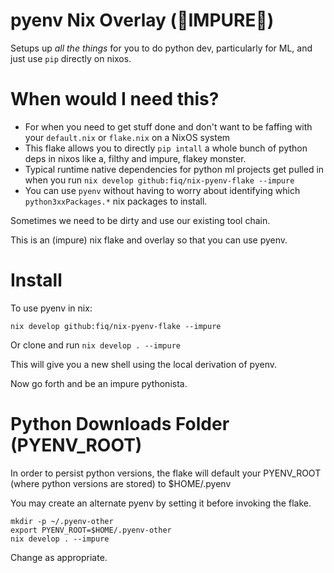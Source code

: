 # pyenv Nix Overlay (👹IMPURE🐍)

Setups up _all the things_ for you to do python dev, particularly for ML, and just use `pip` directly on nixos.

# When would I need this?

- For when you need to get stuff done and don't want to be faffing with your `default.nix` or `flake.nix` on a NixOS system
- This flake allows you to directly `pip intall` a whole bunch of python deps in nixos like a, filthy and impure, flakey monster.
- Typical runtime native dependencies for python ml projects get pulled in when you run `nix develop github:fiq/nix-pyenv-flake --impure`
- You can use `pyenv` without having to worry about identifying which `python3xxPackages.*` nix packages to install. 

Sometimes we need to be dirty and use our existing tool chain.

This is an (impure) nix flake and overlay so that you can use pyenv.

# Install

To use pyenv in nix:

```
nix develop github:fiq/nix-pyenv-flake --impure
```

Or clone and run `nix develop . --impure`

This will give you a new shell using the local derivation of pyenv.

Now go forth and be an impure pythonista.

# Python Downloads Folder (PYENV_ROOT)

In order to persist python versions, the flake will default your PYENV_ROOT (where python versions are stored)
to $HOME/.pyenv 

You may create an alternate pyenv by setting it before invoking the flake.

```
mkdir -p ~/.pyenv-other
export PYENV_ROOT=$HOME/.pyenv-other
nix develop . --impure

```

Change as appropriate.

